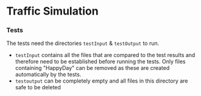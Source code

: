 # Traffic Simulation

### Tests
The tests need the directories `testInput` & `testOutput` to run.  
- `testInput` contains all the files that are compared to the test results and therefore need to be established before
  running the tests. Only files containing "HappyDay" can be  removed as these are created automatically by the tests.
- `testoutput` can be completely empty and all files in this directory are safe to be deleted